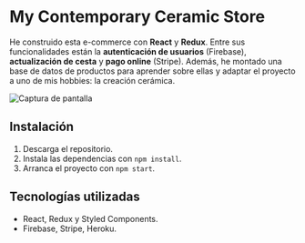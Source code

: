 # My Contemporary Ceramic Store

He construido esta e-commerce con **React** y **Redux**. Entre sus funcionalidades están la **autenticación de usuarios** (Firebase), **actualización de cesta** y **pago online** (Stripe). Además, he montado una base de datos de productos para aprender sobre ellas y adaptar el proyecto a uno de mis hobbies: la creación cerámica.

![Captura de pantalla](https://github.com/mariaozamiz/gallery/blob/main/public/images/captura_de_pantalla.jpg?raw=true)


## Instalación

1. Descarga el repositorio.
2. Instala las dependencias con ```npm install```.
3. Arranca el proyecto con ```npm start```.
   

## Tecnologías utilizadas

- React, Redux y Styled Components.
- Firebase, Stripe, Heroku.

